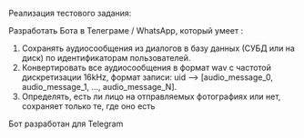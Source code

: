 Реализация тестового задания:

Разработать Бота в Телеграме / WhatsApp, который умеет :

1. Сохранять аудиосообщения из диалогов в базу данных (СУБД или на диск) по идентификаторам пользователей.
2. Конвертировать все аудиосообщения в формат wav с частотой дискретизации 16kHz, формат записи: uid —> [audio_message_0, audio_message_1, ..., audio_message_N].
3. Определять, есть ли лицо на отправляемых фотографиях или нет, сохраняет только те, где оно есть

Бот разработан для Telegram

